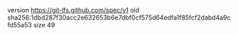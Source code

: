 version https://git-lfs.github.com/spec/v1
oid sha256:1dbd287f30acc2e632653b6e7dbf0cf575d64edfa1f85fcf2dabd4a9cfd55a53
size 49
